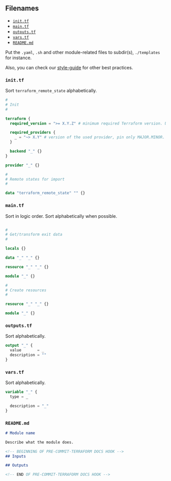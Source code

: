 ## Filenames <!-- omit in toc -->

* [`init.tf`](#inittf)
* [`main.tf`](#maintf)
* [`outputs.tf`](#outputstf)
* [`vars.tf`](#varstf)
* [`README.md`](#readmemd)

Put the `.yaml`, `.sh` and other module-related files to subdir(s), `./templates` for instance.

Also, you can check our [style-guide](style-guide.md) for other best practices.

### `init.tf`

Sort `terraform_remote_state` alphabetically.

```terraform
#
# Init
#

terraform {
  required_version = ">= X.Y.Z" # minimum required Terraform version. Use the oldest version if possible.

  required_providers {
    _ = "~> X.Y" # version of the used provider, pin only MAJOR.MINOR. Use the newest version if possible.
  }

  backend "_" {}
}

provider "_" {}

#
# Remote states for import
#

data "terraform_remote_state" "" {}

```

### `main.tf`

Sort in logic order. Sort alphabetically when possible.

```terraform

#
# Get/transform exit data
#

locals {}

data "_" "_" {}

resource "_" "_" {}

module "_" {}

#
# Create resources
#

resource "_" "_" {}

module "_" {}

```

### `outputs.tf`

Sort alphabetically.

```terraform
output "_" {
  value       = _
  description = ""
}

```

### `vars.tf`

Sort alphabetically.

```terraform
variable "_" {
  type = _

  description = "_"
}

```

### `README.md`

```md
# Module name

Describe what the module does.

<!-- BEGINNING OF PRE-COMMIT-TERRAFORM DOCS HOOK -->
## Inputs

## Outputs

<!-- END OF PRE-COMMIT-TERRAFORM DOCS HOOK -->

```
